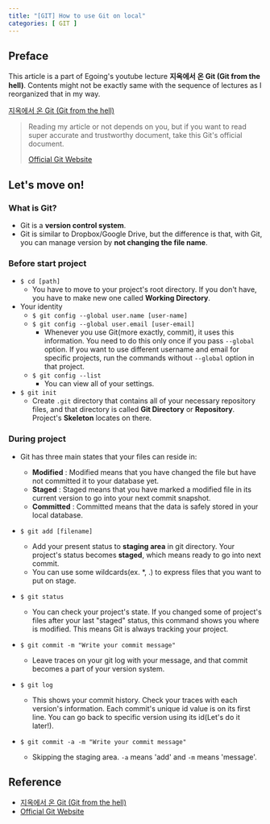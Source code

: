 ```yaml
---
title: "[GIT] How to use Git on local"
categories: [ GIT ]
---
```


## Preface

This article is a part of Egoing's youtube lecture **지옥에서 온 Git (Git from the hell)**. Contents might not be exactly same with the sequence of lectures as I reorganized that in my way.

[지옥에서 온 Git (Git from the hell)](https://youtu.be/hFJZwOfme6w)

> Reading my article or not depends on you, but if you want to read super accurate and trustworthy document, take this Git's official document.
> 
> [Official Git Website](https://git-scm.com/book/en/v2)

## Let's move on!

### What is Git?

* Git is a **version control system**.
* Git is similar to Dropbox/Google Drive, but the difference is that, with Git, you can manage version by **not changing the file name**.

### Before start project

* `$ cd [path]`
  - You have to move to your project's root directory. If you don't have, you have to make new one called **Working Directory**. 
* Your identity
  - `$ git config --global user.name [user-name]`
  - `$ git config --global user.email [user-email]`
    + Whenever you use Git(more exactly, commit), it uses this information. You need to do this only once if you pass `--global` option. If you want to use different username and email for specific projects, run the commands without `--global` option in that project.
  - `$ git config --list`
    + You can view all of your settings.
* `$ git init`
  - Create `.git` directory that contains all of your necessary repository files, and that directory is called **Git Directory** or **Repository**. Project's **Skeleton** locates on there.

 

### During project

* Git has three main states that your files can reside in:
  - **Modified** : Modified means that you have changed the file but have not committed it to your database yet.
  - **Staged** : Staged means that you have marked a modified file in its current version to go into your next commit snapshot.
  - **Committed** : Committed means that the data is safely stored in your local database.

* `$ git add [filename]`
  - Add your present status to **staging area** in git directory. Your project's status becomes **staged**, which means ready to go into next commit.
  - You can use some wildcards(ex. \*, .) to express files that you want to put on stage.
* `$ git status`
  - You can check your project's state. If you changed some of project's files after your last "staged" status, this command shows you where is modified. This means Git is always tracking your project.
* `$ git commit -m "Write your commit message"`
  - Leave traces on your git log with your message, and that commit becomes a part of your version system. 
* `$ git log`
  - This shows your commit history. Check your traces with each version's information. Each commit's unique id value is on its first line. You can go back to specific version using its id(Let's do it later!).
* `$ git commit -a -m "Write your commit message"`
  - Skipping the staging area. `-a` means 'add' and `-m` means 'message'.

## Reference

* [지옥에서 온 Git (Git from the hell)](https://youtu.be/hFJZwOfme6w)
* [Official Git Website](https://git-scm.com/book/en/v2)

























